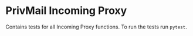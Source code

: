 PrivMail Incoming Proxy
=======================

Contains tests for all Incoming Proxy functions. To run the tests run `pytest`.

